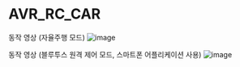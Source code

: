 # AVR_RC_CAR


동작 영상 (자율주행 모드)
![image](https://user-images.githubusercontent.com/113006249/204149133-ebca1e18-c727-463a-abf0-e3798f7a4f15.png)



동작 영상 (블루투스 원격 제어 모드, 스마트폰 어플리케이션 사용)
![image](https://user-images.githubusercontent.com/113006249/204149174-aa9026eb-399f-4c80-b3ff-9413642b5567.png)
